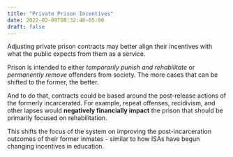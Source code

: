 ```yaml
---
title: "Private Prison Incentives"
date: 2022-02-09T08:32:46-05:00
draft: false
---
```

Adjusting private prison contracts may better align their incentives with what the public expects from them as a service.

Prison is intended to either _temporarily punish and rehabilitate_ or _permanently remove_ offenders from society.  The more cases that can be shifted to the former, the better.

And to do that, contracts could be based around the post-release actions of the formerly incarcerated. For example, repeat offenses, recidivism, and other lapses would **negatively financially impact** the prison that should be primarily focused on rehabilitation.

This shifts the focus of the system on improving the post-incarceration outcomes of their former inmates - similar to how ISAs have begun changing incentives in education.
